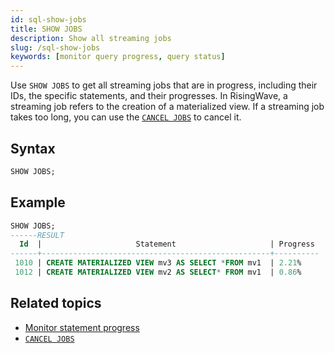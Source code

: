 ```yaml
---
id: sql-show-jobs
title: SHOW JOBS
description: Show all streaming jobs
slug: /sql-show-jobs
keywords: [monitor query progress, query status]
---
```


Use `SHOW JOBS` to get all streaming jobs that are in progress, including their IDs, the specific statements, and their progresses. In RisingWave, a streaming job refers to the creation of a materialized view. If a streaming job takes too long, you can use the [`CANCEL JOBS`](/sql/commands/sql-cancel-jobs.md) to cancel it.

## Syntax

```sql
SHOW JOBS;
```

## Example

```sql
SHOW JOBS;
------RESULT
  Id  |                     Statement                     | Progress
------+---------------------------------------------------+----------
 1010 | CREATE MATERIALIZED VIEW mv3 AS SELECT *FROM mv1  | 2.21%
 1012 | CREATE MATERIALIZED VIEW mv2 AS SELECT* FROM mv1  | 0.86%
```

## Related topics

- [Monitor statement progress](/manage/view-statement-progress.md)
- [`CANCEL JOBS`](/sql/commands/sql-cancel-jobs.md)
